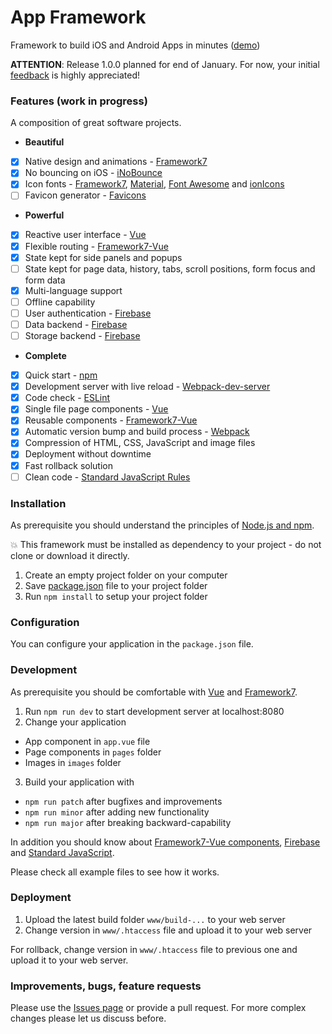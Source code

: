# App Framework

Framework to build iOS and Android Apps in minutes ([demo](http://app-framework.scriptpilot.de/))

**ATTENTION**: Release 1.0.0 planned for end of January. For now, your initial [feedback](https://github.com/scriptPilot/app-framework/issues/1) is highly appreciated!

### Features (work in progress)
A composition of great software projects.
- **Beautiful**
 - [x] Native design and animations - [Framework7](http://framework7.io/)
 - [x] No bouncing on iOS - [iNoBounce](https://github.com/lazd/iNoBounce)
 - [x] Icon fonts - [Framework7](http://framework7.io/icons/), [Material](https://material.io/icons/), [Font Awesome](http://fontawesome.io/) and [ionIcons](http://ionicons.com/)
 - [ ] Favicon generator - [Favicons](https://github.com/haydenbleasel/favicons)
- **Powerful**
 - [x] Reactive user interface - [Vue](https://vuejs.org/)
 - [x] Flexible routing - [Framework7-Vue](http://framework7.io/vue/navigation-router.html)
 - [x] State kept for side panels and popups
 - [ ] State kept for page data, history, tabs, scroll positions, form focus and form data
 - [x] Multi-language support
 - [ ] Offline capability
 - [ ] User authentication - [Firebase](https://firebase.google.com/)
 - [ ] Data backend - [Firebase](https://firebase.google.com/)
 - [ ] Storage backend - [Firebase](https://firebase.google.com/)
- **Complete**
 - [x] Quick start - [npm](https://www.npmjs.com)
 - [x] Development server with live reload - [Webpack-dev-server](https://github.com/webpack/webpack-dev-server)
 - [x] Code check - [ESLint](http://eslint.org/)
 - [x] Single file page components - [Vue](https://vuejs.org/v2/guide/single-file-components.html)
 - [x] Reusable components - [Framework7-Vue](http://framework7.io/vue/)
 - [x] Automatic version bump and build process - [Webpack](https://webpack.github.io/)
 - [x] Compression of HTML, CSS, JavaScript and image files
 - [x] Deployment without downtime
 - [x] Fast rollback solution
 - [ ] Clean code - [Standard JavaScript Rules](http://standardjs.com/)

### Installation

As prerequisite you should understand the principles of [Node.js and npm](https://docs.npmjs.com/getting-started/what-is-npm).

:boom: This framework must be installed as dependency to your project - do not clone or download it directly.

1. Create an empty project folder on your computer
2. Save [package.json](https://raw.githubusercontent.com/scriptPilot/app-framework/master/demo-app/package.json) file to your project folder
3. Run `npm install` to setup your project folder

### Configuration

You can configure your application in the `package.json` file.

### Development

As prerequisite you should be comfortable with [Vue](https://vuejs.org/v2/guide/) and  [Framework7](http://framework7.io/docs/).

1. Run `npm run dev` to start development server at localhost:8080
2. Change your application
 - App component in `app.vue` file
 - Page components in `pages` folder
 - Images in `images` folder
3. Build your application with
 - `npm run patch` after bugfixes and improvements
 - `npm run minor` after adding new functionality
 - `npm run major` after breaking backward-capability

In addition you should know about [Framework7-Vue components](http://framework7.io/vue/), [Firebase](https://firebase.google.com/docs/web/setup) and [Standard JavaScript](http://standardjs.com/rules.html).

Please check all example files to see how it works.
 
### Deployment

1. Upload the latest build folder `www/build-...` to your web server
2. Change version in `www/.htaccess` file and upload it to your web server

For rollback, change version in `www/.htaccess` file to previous one and upload it to your web server.

### Improvements, bugs, feature requests
Please use the [Issues page](https://github.com/scriptPilot/app-framework/issues) or provide a pull request. For more complex changes please let us discuss before.